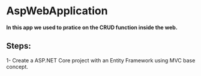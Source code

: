 # AspWebApplication

**In this app we used to pratice on the CRUD function inside the web.**

## Steps:

1- Create a ASP.NET Core project with an Entity Framework using MVC base concept.
